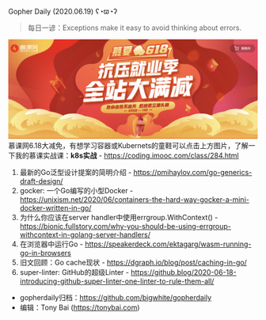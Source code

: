 Gopher Daily (2020.06.19) ʕ◔ϖ◔ʔ

>每日一谚：Exceptions make it easy to avoid thinking about errors.

![](../images/imooc-20200618.png)
慕课网6.18大减免，有想学习容器或Kubernets的童鞋可以点击上方图片，了解一下我的慕课实战课：**k8s实战** - https://coding.imooc.com/class/284.html

1. 最新的Go泛型设计提案的简明介绍 - https://pmihaylov.com/go-generics-draft-design/
2. gocker: 一个Go编写的小型Docker - https://unixism.net/2020/06/containers-the-hard-way-gocker-a-mini-docker-written-in-go/
3. 为什么你应该在server handler中使用errgroup.WithContext() - https://bionic.fullstory.com/why-you-should-be-using-errgroup-withcontext-in-golang-server-handlers/
4. 在浏览器中运行Go - https://speakerdeck.com/ektagarg/wasm-running-go-in-browsers
5. 旧文回顾：Go cache现状 - https://dgraph.io/blog/post/caching-in-go/
6. super-linter: GitHub的超级Linter - https://github.blog/2020-06-18-introducing-github-super-linter-one-linter-to-rule-them-all/

* gopherdaily归档：https://github.com/bigwhite/gopherdaily
* 编辑：Tony Bai (https://tonybai.com)
